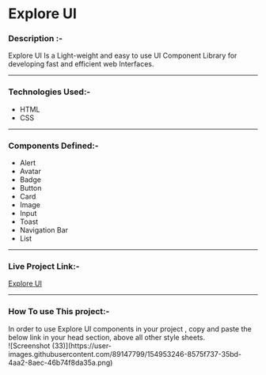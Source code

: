 # Explore UI
<h3> Description :-</h3>
Explore UI Is a Light-weight and easy to use UI Component Library for developing fast and efficient web Interfaces.
<hr>
<h3>Technologies Used:-</h3>
<ul>
 <li>HTML</li>
 <li>CSS</li>
 </ul>
 <hr>
 <h3>Components Defined:-</h3>
 <ul>
 <li>Alert</li>
 <li>Avatar</li>
 <li>Badge</li>
 <li>Button</li>
 <li>Card</li>
 <li>Image</li>
 <li>Input</li>
 <li>Toast</li>
 <li>Navigation Bar</li>
 <li>List</li>
 </ul>
 <hr>
 <h3>Live Project Link:-</h3> <a href="https://explore-ui.netlify.app/">Explore UI </a>
 <hr>
 <h3> How To use This project:-</h3>
 In order to use Explore UI components in your project , copy and paste the below link in your head section, above all other style sheets.
  <br>
  ![Screenshot (33)](https://user-images.githubusercontent.com/89147799/154953246-8575f737-35bd-4aa2-8aec-46b74f8da35a.png)


 

